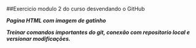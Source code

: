 ##Exercicio modulo 2 do curso desvendando o GitHub

***Pagina HTML com imagem de gatinho***

***Treinar comandos importantes do git, conexão com repositorio local e versionar modificações.***
